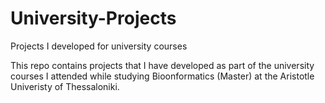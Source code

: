 # University-Projects
Projects I developed for university courses

This repo contains projects that I have developed as part of the university courses I attended while studying Bioonformatics (Master) at the Aristotle Univeristy of Thessaloniki.
